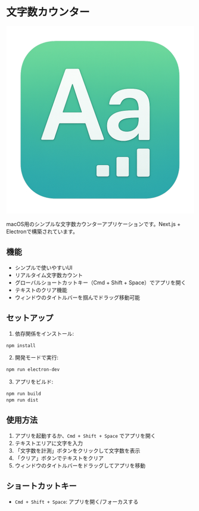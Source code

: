 # 文字数カウンター
![logo](./public/icon.png)

macOS用のシンプルな文字数カウンターアプリケーションです。Next.js + Electronで構築されています。

## 機能

- シンプルで使いやすいUI
- リアルタイム文字数カウント
- グローバルショートカットキー（Cmd + Shift + Space）でアプリを開く
- テキストのクリア機能
- ウィンドウのタイトルバーを掴んでドラッグ移動可能

## セットアップ

1. 依存関係をインストール:
```bash
npm install
```

2. 開発モードで実行:
```bash
npm run electron-dev
```

3. アプリをビルド:
```bash
npm run build
npm run dist
```

## 使用方法

1. アプリを起動するか、`Cmd + Shift + Space` でアプリを開く
2. テキストエリアに文字を入力
3. 「文字数を計測」ボタンをクリックして文字数を表示
4. 「クリア」ボタンでテキストをクリア
5. ウィンドウのタイトルバーをドラッグしてアプリを移動

## ショートカットキー

- `Cmd + Shift + Space`: アプリを開く/フォーカスする 